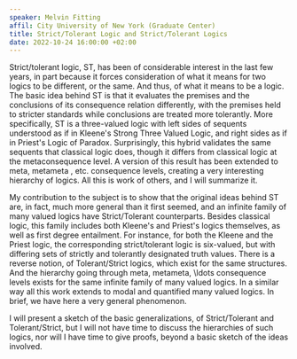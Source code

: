 ```yaml
---
speaker: Melvin Fitting
affil: City University of New York (Graduate Center)
title: Strict/Tolerant Logic and Strict/Tolerant Logics
date: 2022-10-24 16:00:00 +02:00
---
```

Strict/tolerant logic, ST, has been of considerable interest in the last few years, in part because it forces consideration of what it means for two logics to be different, or the same.  And thus, of what it means to be a logic.  The basic idea behind ST is that it evaluates the premises and the conclusions of its consequence relation differently, with the premises held to stricter standards while conclusions are treated more tolerantly.  More specifically, ST is a three-valued logic with left sides of sequents understood as if in Kleene's Strong Three Valued Logic, and right sides as if in Priest's Logic of Paradox.  Surprisingly, this hybrid validates the same sequents that classical logic does, though it differs from classical logic at the metaconsequence level.  A version of this result has been extended to meta, metameta , etc. consequence levels, creating a very interesting hierarchy of logics.  All this is work of others, and I will summarize it.
<!--more-->
 
My contribution to the subject is to show that the original ideas behind ST are, in fact, much more general than it first seemed, and an infinite family of many valued logics have Strict/Tolerant counterparts.  Besides classical logic, this family includes both Kleene's and Priest's logics themselves, as well as first degree entailment.   For instance, for both the Kleene and the Priest logic, the corresponding strict/tolerant logic is six-valued, but with differing sets of strictly and tolerantly designated truth values.  There is a reverse notion, of Tolerant/Strict logics, which exist for the same structures.  And the hierarchy going through meta, metameta, \ldots consequence levels exists for the same infinite family of many valued logics.  In a similar way all this work extends to modal and quantified many valued logics. In brief, we have here a very general phenomenon.
 
I will present a sketch of the basic generalizations, of Strict/Tolerant and Tolerant/Strict, but I will not have time to discuss the hierarchies of such logics, nor will I have time to give proofs, beyond a basic sketch of the ideas involved.